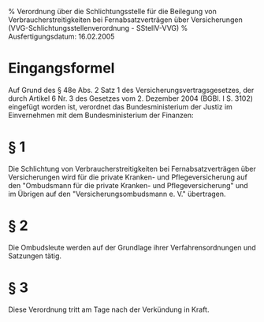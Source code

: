 % Verordnung über die Schlichtungsstelle für die Beilegung von Verbraucherstreitigkeiten bei Fernabsatzverträgen über Versicherungen  (VVG-Schlichtungsstellenverordnung - SStellV-VVG)
% Ausfertigungsdatum: 16.02.2005
 
# Eingangsformel

Auf Grund des § 48e Abs. 2 Satz 1 des Versicherungsvertragsgesetzes, der durch Artikel 6 Nr. 3 des Gesetzes vom 2. Dezember 2004 (BGBl. I S. 3102) eingefügt worden ist, verordnet das Bundesministerium der Justiz im Einvernehmen mit dem Bundesministerium der Finanzen:

# § 1

Die Schlichtung von Verbraucherstreitigkeiten bei Fernabsatzverträgen über Versicherungen wird für die private Kranken- und Pflegeversicherung auf den "Ombudsmann für die private Kranken- und Pflegeversicherung" und im Übrigen auf den "Versicherungsombudsmann e. V." übertragen.

# § 2

Die Ombudsleute werden auf der Grundlage ihrer Verfahrensordnungen und Satzungen tätig.

# § 3

Diese Verordnung tritt am Tage nach der Verkündung in Kraft.
